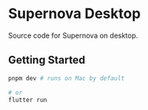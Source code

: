 # Supernova Desktop

Source code for Supernova on desktop.

## Getting Started

```sh
pnpm dev # runs on Mac by default

# or
flutter run
```
